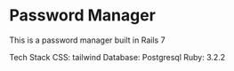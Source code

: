 # Password Manager

This is a password manager built in Rails 7 

Tech Stack
CSS: tailwind
Database: Postgresql
Ruby: 3.2.2


<!-- [GoRails tutorial](gorails.com) -->
